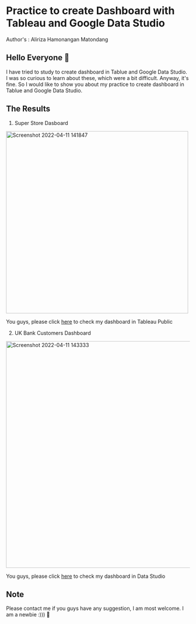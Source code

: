 # Practice to create Dashboard with Tableau and Google Data Studio
Author's : Aliriza Hamonangan Matondang
## Hello Everyone 👋
I have tried to study to create dashboard in Tablue and Google Data Studio. I was so curious to learn about these, which were a bit difficult. Anyway, it's fine. So I would like to show you about my practice to create dashboard in Tablue and Google Data Studio.
## The Results
1. Super Store Dasboard
<img width="499" alt="Screenshot 2022-04-11 141847" src="https://user-images.githubusercontent.com/92624520/162753006-d765e678-2e64-4c4e-b0ec-e6cd2265af14.png">

You guys, please click [here](https://public.tableau.com/app/profile/aliriza.hamonangan.matondang/viz/SuperStoreDashboard_16496609580700/Dashboard1) to check my dashboard in Tableau Public

2. UK Bank Customers Dashboard
<img width="621" alt="Screenshot 2022-04-11 143333" src="https://user-images.githubusercontent.com/92624520/162753621-43f4b046-6edd-467f-a605-1356865ebcfd.png">

You guys, please click [here](https://datastudio.google.com/reporting/ac0306b4-c77b-46b6-b51c-04356efd011e) to check my dashboard in Data Studio

## Note 
Please contact me if you guys have any suggestion, I am most welcome. I am a newbie :))) 🤖
